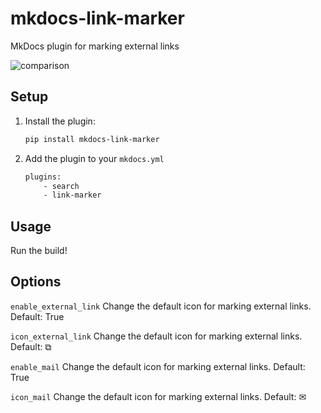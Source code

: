 # mkdocs-link-marker

MkDocs plugin for marking external links

![comparison](./comparison.png)
## Setup

1. Install the plugin:
    ```bash
    pip install mkdocs-link-marker
    ```
2. Add the plugin to your `mkdocs.yml`
    ```bash
    plugins:
        - search
        - link-marker
    ```

## Usage

Run the build!

## Options

`enable_external_link`
Change the default icon for marking external links.
Default: True

`icon_external_link`
Change the default icon for marking external links.
Default: ⧉

`enable_mail`
Change the default icon for marking external links.
Default: True

`icon_mail`
Change the default icon for marking external links.
Default: ✉
